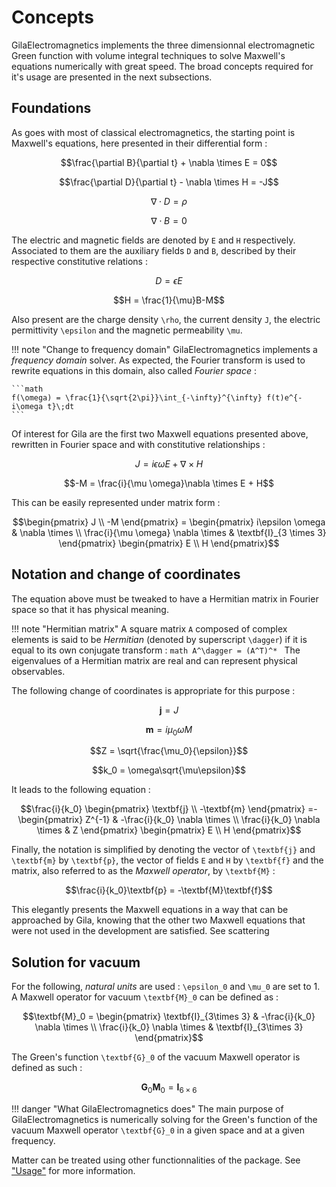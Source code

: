 # Concepts

GilaElectromagnetics implements the three dimensionnal electromagnetic Green function with volume integral techniques to solve Maxwell's equations numerically with great speed. The broad concepts required for it's usage are presented in the next subsections.

## Foundations

As goes with most of classical electromagnetics, the starting point is Maxwell's equations, here presented in their differential form :

```math
\frac{\partial B}{\partial t} + \nabla \times E = 0
```
```math
\frac{\partial D}{\partial t} - \nabla \times H = -J
```
```math
\nabla \cdot D = \rho
```
```math
\nabla \cdot B = 0
```

The electric and magnetic fields are denoted by ``E`` and ``H`` respectively. Associated to them are the auxiliary fields ``D`` and ``B``, described by their respective constitutive relations :

```math
D = \epsilon E
```
```math
H = \frac{1}{\mu}B-M
```

Also present are the charge density ``\rho``, the current density ``J``, the electric permittivity ``\epsilon`` and the magnetic permeability ``\mu``.

!!! note "Change to frequency domain"
    GilaElectromagnetics implements a *frequency domain* solver. As expected, the Fourier transform is used to rewrite equations in this domain, also called *Fourier space* :

    ```math
    f(\omega) = \frac{1}{\sqrt{2\pi}}\int_{-\infty}^{\infty} f(t)e^{-i\omega t}\;dt
    ```

Of interest for Gila are the first two Maxwell equations presented above, rewritten in Fourier space and with constitutive relationships :

```math
J = i\epsilon \omega E + \nabla \times H
```
```math
-M = \frac{i}{\mu \omega}\nabla \times E + H
```

This can be easily represented under matrix form :

```math
\begin{pmatrix}
J \\
-M
\end{pmatrix}
=
\begin{pmatrix}
i\epsilon \omega & \nabla \times \\
\frac{i}{\mu \omega} \nabla \times & \textbf{I}_{3 \times 3}
\end{pmatrix}
\begin{pmatrix}
E \\
H
\end{pmatrix}
```

## Notation and change of coordinates

The equation above must be tweaked to have a Hermitian matrix in Fourier space so that it has physical meaning.

!!! note "Hermitian matrix"
    A square matrix ``A`` composed of complex elements is said to be *Hermitian* (denoted by superscript ``\dagger``) if it is equal to its own conjugate transform :
    ```math
    A^\dagger = (A^T)^*
    ```
    The eigenvalues of a Hermitian matrix are real and can represent physical observables.
    

The following change of coordinates is appropriate for this purpose :

```math
\textbf{j} = J
```
```math
\textbf{m} = i\mu_0\omega M
```
```math
Z = \sqrt{\frac{\mu_0}{\epsilon}}
```
```math
k_0 = \omega\sqrt{\mu\epsilon}
```

It leads to the following equation :

```math
\frac{i}{k_0}
\begin{pmatrix}
\textbf{j} \\
-\textbf{m}
\end{pmatrix}
=-
\begin{pmatrix}
Z^{-1} & -\frac{i}{k_0} \nabla \times \\
\frac{i}{k_0} \nabla \times & Z
\end{pmatrix}
\begin{pmatrix}
E \\
H
\end{pmatrix}
```

Finally, the notation is simplified by denoting the vector of ``\textbf{j}`` and ``\textbf{m}`` by ``\textbf{p}``, the vector of fields ``E`` and ``H`` by ``\textbf{f}`` and the matrix, also referred to as the *Maxwell operator*, by ``\textbf{M}`` :

```math
\frac{i}{k_0}\textbf{p} = -\textbf{M}\textbf{f}
```

This elegantly presents the Maxwell equations in a way that can be approached by Gila, knowing that the other two Maxwell equations that were not used in the development are satisfied. See scattering

## Solution for vacuum

For the following, *natural units* are used : ``\epsilon_0`` and ``\mu_0`` are set to 1. A Maxwell operator for vacuum ``\textbf{M}_0`` can be defined as :

```math
\textbf{M}_0 = 
\begin{pmatrix}
\textbf{I}_{3\times 3} & -\frac{i}{k_0} \nabla \times \\
\frac{i}{k_0} \nabla \times & \textbf{I}_{3\times 3}
\end{pmatrix}
```

The Green's function ``\textbf{G}_0`` of the vacuum Maxwell operator is defined as such :

```math
\textbf{G}_0\textbf{M}_0 = \textbf{I}_{6\times 6}
```

!!! danger "What GilaElectromagnetics does"
    The main purpose of GilaElectromagnetics is numerically solving for the Green's function of the vacuum Maxwell operator ``\textbf{G}_0`` in a given space and at a given frequency.

Matter can be treated using other functionnalities of the package. See ["Usage"](usage.md) for more information.
